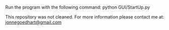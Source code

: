 Run the program with the following command:
python GUI/StartUp.py

This repository was not cleaned. 
For more information please contact me at: jonnegoedhart@gmail.com
